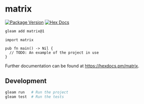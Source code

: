# matrix

[![Package Version](https://img.shields.io/hexpm/v/matrix)](https://hex.pm/packages/matrix)
[![Hex Docs](https://img.shields.io/badge/hex-docs-ffaff3)](https://hexdocs.pm/matrix/)

```sh
gleam add matrix@1
```
```gleam
import matrix

pub fn main() -> Nil {
  // TODO: An example of the project in use
}
```

Further documentation can be found at <https://hexdocs.pm/matrix>.

## Development

```sh
gleam run   # Run the project
gleam test  # Run the tests
```
